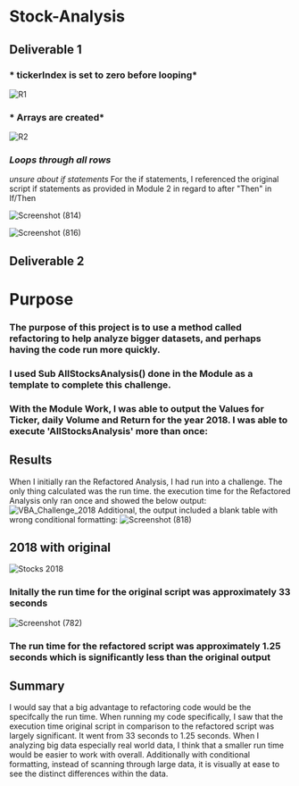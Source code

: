 # Stock-Analysis

## Deliverable 1 

### * tickerIndex is set to zero before looping* 

![R1](https://user-images.githubusercontent.com/116187123/204667273-a921c5d0-51b2-48ad-ab09-2a31bec71cbd.png)

### * Arrays are created* 

![R2](https://user-images.githubusercontent.com/116187123/204667916-0d61e1fd-552f-474f-a4db-9f0b228db8c5.png)

### *Loops through all rows* 
*unsure about if statements* For the if statements, I referenced the original script if statements as provided in Module 2 in regard to after "Then" in If/Then
                             

![Screenshot (814)](https://user-images.githubusercontent.com/116187123/204673515-e9404769-cd4c-402f-9e5b-098f8c2b3302.png)


![Screenshot (816)](https://user-images.githubusercontent.com/116187123/204676542-e25f7862-cd2b-4d17-862a-3cf645f75eb7.png)




  
## Deliverable 2 
# Purpose 
### The purpose of this project is to use a method called refactoring to help analyze bigger datasets, and perhaps having the code run more quickly.  

### I used Sub AllStocksAnalysis() done in the Module as a template to complete this challenge. 
### With the Module Work, I was able to output the Values for Ticker, daily Volume and Return for the year 2018. I was able to execute 'AllStocksAnalysis' more than once:
## Results
When I initially ran the Refactored Analysis, I had run into a challenge. The only thing calculated was the run time. 
the execution time for the Refactored Analysis only ran once and showed the below output: 
![VBA_Challenge_2018](https://user-images.githubusercontent.com/116187123/204678025-8e65cda5-f1bd-4574-8781-08fd9cdba7ab.png)
Additional, the output included a blank table with wrong conditional formatting: 
![Screenshot (818)](https://user-images.githubusercontent.com/116187123/204678339-78a73d07-9ce1-4de0-94d2-124b0c7e9ccb.png)


## 2018 with original 
![Stocks 2018](https://user-images.githubusercontent.com/116187123/204651161-2e791002-63ed-480f-99ea-fc974dd1bccc.png)

### Initally the run time for the original script was approximately 33 seconds 
![Screenshot (782)](https://user-images.githubusercontent.com/116187123/204671681-caec70e5-3e42-401b-ba16-7fe0387f49cd.png)
### The run time for the refactored script was approximately 1.25 seconds which is significantly less than the original output




## Summary 
 I would say that a big advantage to refactoring code would be the specifcally the run time. When running my code specifically, I saw that the execution time 
original script in comparison to the refactored script was largely significant. It went from 33 seconds to 1.25 seconds. When I analyzing big data especially real 
world data, I think that a smaller run time would be easier to work with overall. Additionally with conditional formatting, instead of scanning through large data, 
it is visually at ease to see the distinct differences within the data. 
